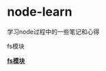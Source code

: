 # node-learn
学习node过程中的一些笔记和心得



fs模块

[**fs模块**](https://github.com/only-twj520Q/node-learn/blob/master/fs.md)